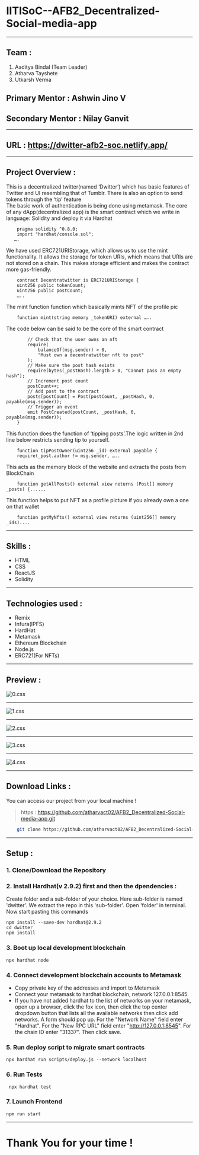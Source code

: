 # IITISoC--AFB2_Decentralized-Social-media-app

___

## **Team** :

1. Aaditya Bindal (Team Leader)
2. Atharva Tayshete
3. Utkarsh Verma

## **Primary Mentor** : Ashwin Jino V

## **Secondary Mentor** : Nilay Ganvit
___
## **URL** : https://dwitter-afb2-soc.netlify.app/
___
## **Project Overview** :

This is a decentralized twitter(named ‘Dwitter’) which has basic features of Twitter and UI resembling that of Tumblr. There is also an option to send tokens through the ‘tip’ feature <br /> 
The basic work of authentication is being done using metamask. The core of any dApp(decentralized app) is the smart contract which we write in language: Solidity and deploy it via Hardhat
```Solidity
    pragma solidity ^0.8.0;
    import "hardhat/console.sol";
   ….
```
We have used ERC721URIStorage, which allows us to use the mint functionality. It allows the storage for token URIs, which means that URIs are not stored on a chain. This makes storage efficient and makes the contract more gas-friendly. </br>
```Solidity
    contract Decentratwitter is ERC721URIStorage {
    uint256 public tokenCount;
    uint256 public postCount;
    …..
```   
The mint function function which basically mints NFT of the profile pic
```
    function mint(string memory _tokenURI) external …..
```
The code below can be said to be the core of the smart contract
```function uploadPost(string memory _postHash) external {
        // Check that the user owns an nft
        require(
            balanceOf(msg.sender) > 0,
            "Must own a decentratwitter nft to post"
        );
        // Make sure the post hash exists
        require(bytes(_postHash).length > 0, "Cannot pass an empty hash");
        // Increment post count
        postCount++;
        // Add post to the contract
        posts[postCount] = Post(postCount, _postHash, 0, payable(msg.sender));
        // Trigger an event
        emit PostCreated(postCount, _postHash, 0, payable(msg.sender));
    }
```
This function does the function of ‘tipping posts’.The logic written in 2nd line below restricts sending tip to yourself.</br>
```
    function tipPostOwner(uint256 _id) external payable { 
    require(_post.author != msg.sender, …..
```
This acts as the memory block of the website and extracts the posts from BlockChain  </br>
```Solidity
    function getAllPosts() external view returns (Post[] memory _posts) {......
```    
This function helps to put NFT as a profile picture if you already own a one on that wallet</br>
```Solidity
    function getMyNfts() external view returns (uint256[] memory _ids)....
```
___
## **Skills** : 
* HTML
* CSS
* ReactJS
* Solidity
___
## **Technologies used** :
* Remix
* Infura(IPFS)
* HardHat
* Metamask
* Ethereum Blockchain
* Node.js
* ERC721(For NFTs)
___
## **Preview** :
![0.css](/Changepfp_or_id.jpeg)
___
![1.css](/metamask.jpeg)
___
![2.css](/twoaccount.jpeg)
___
![3.css](/Console.jpeg)
___
![4.css](/Initialization.jpeg)
___

## **Download Links** : 
You can access our project from your local machine !
>https : https://github.com/atharvact02/AFB2_Decentralized-Social-media-app.git 

```bash
    git clone https://github.com/atharvact02/AFB2_Decentralized-Social-media-app.git
```
___
## **Setup** :
### 1. Clone/Download the Repository

### 2. Install Hardhat(v 2.9.2) first and then the dpendencies :
Create folder and a sub-folder of your choice. Here sub-folder is named 'dwitter'. We extract the repo in this 'sub-folder'. Open 'folder' in terminal. Now start pasting this commands
```
npm install --save-dev hardhat@2.9.2
cd dwitter
npm install
```
### 3. Boot up local development blockchain
```
npx hardhat node
```

### 4. Connect development blockchain accounts to Metamask
- Copy private key of the addresses and import to Metamask
- Connect your metamask to hardhat blockchain, network 127.0.0.1:8545.
- If you have not added hardhat to the list of networks on your metamask, open up a browser, click the fox icon, then click the top center dropdown button that lists all the available networks then click add networks. A form should pop up. For the "Network Name" field enter "Hardhat". For the "New RPC URL" field enter "http://127.0.0.1:8545". For the chain ID enter "31337". Then click save.  


### 5. Run deploy script to migrate smart contracts
`npx hardhat run scripts/deploy.js --network localhost`

### 6. Run Tests
` npx hardhat test`

### 7. Launch Frontend
`npm run start`
 
___
# Thank You for your time !


